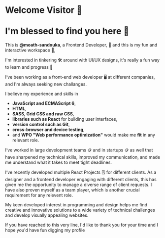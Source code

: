 <h1>Welcome Visitor 👋
<br/><br/>I'm blessed to find you here 💞️</h1>

This is <b>@moath-sandouka</b>, a Frontend Developer, 👀 and this is my fun and interactive workspace 👀, 

I'm interested in tinkering 🛠 around with UI/UX designs, it's really a fun way to learn and progress 🤖

I’ve been working as a front-end web developer 🖥 at different companies, and I'm always seeking new challanges.

I believe my experience and skills in 
  - <b>JavaScript and ECMAScript 6</b>, 
  - <b>HTML</b>, 
  - <b>SASS, Grid CSS and raw CSS</b>, 
  - <b>libraries such as React</b> for building user interfaces, 
  - <b>version control such as Git</b>, 
  - <b>cross-browser and device testing</b>, 
  - and <b>WPO "Web performance optimization"</b> would make me <b>fit</b> in any relevant role. 

I’ve worked in large development teams 🪙 and in startups 🪙 as well that have sharpened my technical skills, improved my communication, and made me understand what it takes to meet tight deadlines.

I’ve recently developed multiple React Projects 🗒 for different clients. As a designer and a frontend developer engaging with different clients, this has given me the opportunity to manage a diverse range of client requests. I have also proven myself as a team player, which is another crucial requirement for any relevent role.

My keen developed interest in programming and design helps me find creative and innovative solutions to a wide variety of technical challenges and develop visually appealing websites.

If you have reached to this very line, I'd like to thank you for your time and I hope you'd have fun digging my profile
